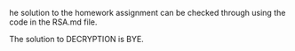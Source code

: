 he solution to the homework assignment can be checked through using the code in the RSA.md file.

The solution to DECRYPTION is BYE.